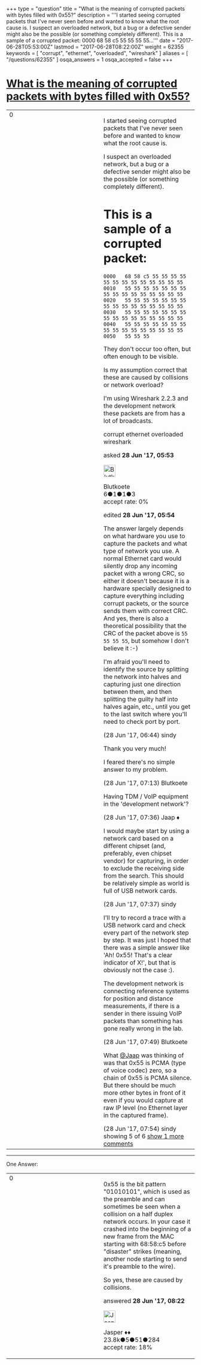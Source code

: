 +++
type = "question"
title = "What is the meaning of corrupted packets with bytes filled with 0x55?"
description = '''I started seeing corrupted packets that I&#x27;ve never seen before and wanted to know what the root cause is. I suspect an overloaded network, but a bug or a defective sender might also be the possible (or something completely different). This is a sample of a corrupted packet: 0000 68 58 c5 55 55 55 55...'''
date = "2017-06-28T05:53:00Z"
lastmod = "2017-06-28T08:22:00Z"
weight = 62355
keywords = [ "corrupt", "ethernet", "overloaded", "wireshark" ]
aliases = [ "/questions/62355" ]
osqa_answers = 1
osqa_accepted = false
+++

<div class="headNormal">

# [What is the meaning of corrupted packets with bytes filled with 0x55?](/questions/62355/what-is-the-meaning-of-corrupted-packets-with-bytes-filled-with-0x55)

</div>

<div id="main-body">

<div id="askform">

<table id="question-table" style="width:100%;"><colgroup><col style="width: 50%" /><col style="width: 50%" /></colgroup><tbody><tr class="odd"><td style="width: 30px; vertical-align: top"><div class="vote-buttons"><span id="post-62355-upvote" class="ajax-command post-vote up" rel="nofollow" title="I like this post (click again to cancel)"> </span><div id="post-62355-score" class="post-score" title="current number of votes">0</div><span id="post-62355-downvote" class="ajax-command post-vote down" rel="nofollow" title="I dont like this post (click again to cancel)"> </span> <span id="favorite-mark" class="ajax-command favorite-mark" rel="nofollow" title="mark/unmark this question as favorite (click again to cancel)"> </span><div id="favorite-count" class="favorite-count"></div></div></td><td><div id="item-right"><div class="question-body"><p>I started seeing corrupted packets that I've never seen before and wanted to know what the root cause is.</p><p>I suspect an overloaded network, but a bug or a defective sender might also be the possible (or something completely different).</p><h1 id="this-is-a-sample-of-a-corrupted-packet">This is a sample of a corrupted packet:</h1><pre><code>0000   68 58 c5 55 55 55 55 55 55 55 55 55 55 55 55 55
0010   55 55 55 55 55 55 55 55 55 55 55 55 55 55 55 55
0020   55 55 55 55 55 55 55 55 55 55 55 55 55 55 55 55
0030   55 55 55 55 55 55 55 55 55 55 55 55 55 55 55 55
0040   55 55 55 55 55 55 55 55 55 55 55 55 55 55 55 55
0050   55 55 55</code></pre><p>They don't occur too often, but often enough to be visible.</p><p>Is my assumption correct that these are caused by collisions or network overload?</p><p>I'm using Wireshark 2.2.3 and the development network these packets are from has a lot of broadcasts.</p></div><div id="question-tags" class="tags-container tags"><span class="post-tag tag-link-corrupt" rel="tag" title="see questions tagged &#39;corrupt&#39;">corrupt</span> <span class="post-tag tag-link-ethernet" rel="tag" title="see questions tagged &#39;ethernet&#39;">ethernet</span> <span class="post-tag tag-link-overloaded" rel="tag" title="see questions tagged &#39;overloaded&#39;">overloaded</span> <span class="post-tag tag-link-wireshark" rel="tag" title="see questions tagged &#39;wireshark&#39;">wireshark</span></div><div id="question-controls" class="post-controls"></div><div class="post-update-info-container"><div class="post-update-info post-update-info-user"><p>asked <strong>28 Jun '17, 05:53</strong></p><img src="https://secure.gravatar.com/avatar/fc7bdb55fd917ecec08fcb0159eebbc2?s=32&amp;d=identicon&amp;r=g" class="gravatar" width="32" height="32" alt="Blutkoete&#39;s gravatar image" /><p><span>Blutkoete</span><br />
<span class="score" title="6 reputation points">6</span><span title="1 badges"><span class="badge1">●</span><span class="badgecount">1</span></span><span title="1 badges"><span class="silver">●</span><span class="badgecount">1</span></span><span title="3 badges"><span class="bronze">●</span><span class="badgecount">3</span></span><br />
<span class="accept_rate" title="Rate of the user&#39;s accepted answers">accept rate:</span> <span title="Blutkoete has no accepted answers">0%</span></p></div><div class="post-update-info post-update-info-edited"><p><span> edited <strong>28 Jun '17, 05:54</strong> </span></p></div></div><div id="comments-container-62355" class="comments-container"><span id="62357"></span><div id="comment-62357" class="comment"><div id="post-62357-score" class="comment-score"></div><div class="comment-text"><p>The answer largely depends on what hardware you use to capture the packets and what type of network you use. A normal Ethernet card would silently drop any incoming packet with a wrong CRC, so either it doesn't because it is a hardware specially designed to capture everything including corrupt packets, or the source sends them with correct CRC. And yes, there is also a theoretical possibility that the CRC of the packet above is <code>55 55 55 55</code>, but somehow I don't believe it :-)</p><p>I'm afraid you'll need to identify the source by splitting the network into halves and capturing just one direction between them, and then splitting the guilty half into halves again, etc., until you get to the last switch where you'll need to check port by port.</p></div><div id="comment-62357-info" class="comment-info"><span class="comment-age">(28 Jun '17, 06:44)</span> <span class="comment-user userinfo">sindy</span></div></div><span id="62359"></span><div id="comment-62359" class="comment"><div id="post-62359-score" class="comment-score"></div><div class="comment-text"><p>Thank you very much!</p><p>I feared there's no simple answer to my problem.</p></div><div id="comment-62359-info" class="comment-info"><span class="comment-age">(28 Jun '17, 07:13)</span> <span class="comment-user userinfo">Blutkoete</span></div></div><span id="62361"></span><div id="comment-62361" class="comment"><div id="post-62361-score" class="comment-score"></div><div class="comment-text"><p>Having TDM / VoIP equipment in the 'development network'?</p></div><div id="comment-62361-info" class="comment-info"><span class="comment-age">(28 Jun '17, 07:36)</span> <span class="comment-user userinfo">Jaap ♦</span></div></div><span id="62362"></span><div id="comment-62362" class="comment"><div id="post-62362-score" class="comment-score"></div><div class="comment-text"><p>I would maybe start by using a network card based on a different chipset (and, preferably, even chipset vendor) for capturing, in order to exclude the receiving side from the search. This should be relatively simple as world is full of USB network cards.</p></div><div id="comment-62362-info" class="comment-info"><span class="comment-age">(28 Jun '17, 07:37)</span> <span class="comment-user userinfo">sindy</span></div></div><span id="62363"></span><div id="comment-62363" class="comment"><div id="post-62363-score" class="comment-score"></div><div class="comment-text"><p>I'll try to record a trace with a USB network card and check every part of the network step by step. It was just I hoped that there was a simple answer like 'Ah! 0x55! That's a clear indicator of X!', but that is obviously not the case :).</p><p>The development network is connecting reference systems for position and distance measurements, if there is a sender in there issuing VoIP packets than something has gone really wrong in the lab.</p></div><div id="comment-62363-info" class="comment-info"><span class="comment-age">(28 Jun '17, 07:49)</span> <span class="comment-user userinfo">Blutkoete</span></div></div><span id="62364"></span><div id="comment-62364" class="comment not_top_scorer"><div id="post-62364-score" class="comment-score"></div><div class="comment-text"><p>What <a href="https://ask.wireshark.org/users/4/jaap">@Jaap</a> was thinking of was that 0x55 is PCMA (type of voice codec) zero, so a chain of 0x55 is PCMA silence. But there should be much more other bytes in front of it even if you would capture at raw IP level (no Ethernet layer in the captured frame).</p></div><div id="comment-62364-info" class="comment-info"><span class="comment-age">(28 Jun '17, 07:54)</span> <span class="comment-user userinfo">sindy</span></div></div></div><div id="comment-tools-62355" class="comment-tools"><span class="comments-showing"> showing 5 of 6 </span> <a href="#" class="show-all-comments-link">show 1 more comments</a></div><div class="clear"></div><div id="comment-62355-form-container" class="comment-form-container"></div><div class="clear"></div></div></td></tr></tbody></table>

------------------------------------------------------------------------

<div class="tabBar">

<span id="sort-top"></span>

<div class="headQuestions">

One Answer:

</div>

</div>

<span id="62366"></span>

<div id="answer-container-62366" class="answer">

<table style="width:100%;"><colgroup><col style="width: 50%" /><col style="width: 50%" /></colgroup><tbody><tr class="odd"><td style="width: 30px; vertical-align: top"><div class="vote-buttons"><span id="post-62366-upvote" class="ajax-command post-vote up" rel="nofollow" title="I like this post (click again to cancel)"> </span><div id="post-62366-score" class="post-score" title="current number of votes">0</div><span id="post-62366-downvote" class="ajax-command post-vote down" rel="nofollow" title="I dont like this post (click again to cancel)"> </span></div></td><td><div class="item-right"><div class="answer-body"><p>0x55 is the bit pattern "01010101", which is used as the preamble and can sometimes be seen when a collision on a half duplex network occurs. In your case it crashed into the beginning of a new frame from the MAC starting with 68:58:c5 before "disaster" strikes (meaning, another node starting to send it's preamble to the wire).</p><p>So yes, these are caused by collisions.</p></div><div class="answer-controls post-controls"></div><div class="post-update-info-container"><div class="post-update-info post-update-info-user"><p>answered <strong>28 Jun '17, 08:22</strong></p><img src="https://secure.gravatar.com/avatar/c578ba2967741f25aebd6afef702f432?s=32&amp;d=identicon&amp;r=g" class="gravatar" width="32" height="32" alt="Jasper&#39;s gravatar image" /><p><span>Jasper ♦♦</span><br />
<span class="score" title="23806 reputation points"><span>23.8k</span></span><span title="5 badges"><span class="badge1">●</span><span class="badgecount">5</span></span><span title="51 badges"><span class="silver">●</span><span class="badgecount">51</span></span><span title="284 badges"><span class="bronze">●</span><span class="badgecount">284</span></span><br />
<span class="accept_rate" title="Rate of the user&#39;s accepted answers">accept rate:</span> <span title="Jasper has 263 accepted answers">18%</span></p></div></div><div id="comments-container-62366" class="comments-container"></div><div id="comment-tools-62366" class="comment-tools"></div><div class="clear"></div><div id="comment-62366-form-container" class="comment-form-container"></div><div class="clear"></div></div></td></tr></tbody></table>

</div>

<div class="paginator-container-left">

</div>

</div>

</div>

